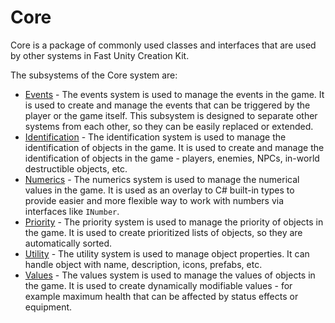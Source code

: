 # Core

Core is a package of commonly used classes and interfaces that are used by other systems in Fast Unity Creation Kit. 

The subsystems of the Core system are:
* [Events](SystemCoreEvents.md) - The events system is used to manage the events in the game. It is used to create and manage
    the events that can be triggered by the player or the game itself. This subsystem is designed to separate other
    systems from each other, so they can be easily replaced or extended.
* [Identification](SystemCoreIdentification.md) - The identification system is used to manage the identification of objects in the game.
    It is used to create and manage the identification of objects in the game - players, enemies, NPCs, in-world destructible objects, etc.
* [Numerics](SystemCoreNumerics.md) - The numerics system is used to manage the numerical values in the game. It is used as
    an overlay to C# built-in types to provide easier and more flexible way to work with numbers via interfaces like `INumber`.
* [Priority](Priority.md) - The priority system is used to manage the priority of objects in the game. It is used to create
    prioritized lists of objects, so they are automatically sorted.
* [Utility](Utility.md) - The utility system is used to manage object properties. It can handle object with
    name, description, icons, prefabs, etc.
* [Values](SystemCoreValues.md) - The values system is used to manage the values of objects in the game. It is used to create 
    dynamically modifiable values - for example maximum health that can be affected by status effects or equipment.